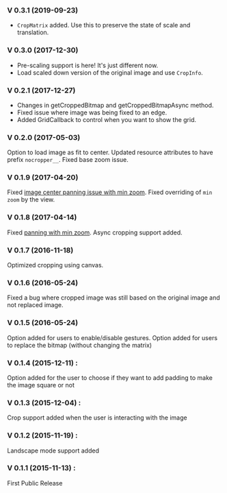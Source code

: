 ### V 0.3.1 (2019-09-23)
 - `CropMatrix` added. Use this to preserve the state of scale and translation.

### V 0.3.0 (2017-12-30)
 - Pre-scaling support is here! It's just different now.
 - Load scaled down version of the original image and use `CropInfo`.

### V 0.2.1 (2017-12-27)
- Changes in getCroppedBitmap and getCroppedBitmapAsync method.
- Fixed issue where image was being fixed to an edge.
- Added GridCallback to control when you want to show the grid.

### V 0.2.0 (2017-05-03)
Option to load image as fit to center. Updated resource attributes to have prefix `nocropper__`. Fixed base zoom issue.

### V 0.1.9 (2017-04-20)
Fixed [image center panning issue with min zoom](https://github.com/jayrambhia/CropperNoCropper/issues/21). Fixed overriding of `min zoom` by the view.

### V 0.1.8 (2017-04-14)
Fixed [panning with min zoom](https://github.com/jayrambhia/CropperNoCropper/issues/10). Async cropping support added.

### V 0.1.7 (2016-11-18)
Optimized cropping using canvas.

### V 0.1.6 (2016-05-24)
Fixed a bug where cropped image was still based on the original image and not replaced image.

### V 0.1.5 (2016-05-24)
Option added for users to enable/disable gestures.
Option added for users to replace the bitmap (without changing the matrix)

### V 0.1.4 (2015-12-11) : 
Option added for the user to choose if they want to add padding to make the image square or not

### V 0.1.3 (2015-12-04) : 
Crop support added when the user is interacting with the image

### V 0.1.2 (2015-11-19) : 
Landscape mode support added

### V 0.1.1 (2015-11-13) : 
First Public Release